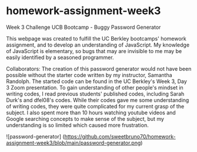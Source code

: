 # homework-assignment-week3
Week 3 Challenge UCB Bootcamp - Buggy Password Generator

This webpage was created to fulfill the UC Berkley bootcamps' homework assignment, and to develop an understanding of JavaScript. My knowledge of JavaScript is elementary,
so bugs that may are invisible to me may be easily identified by a seasoned programmer.

Collaborators: The creation of this password generator would not have been possible without the starter code written by my instructor, Samantha Randolph. The started code can be found
in the UC Berkley's Week 3, Day 3 Zoom presentation. To gain understanding of other people's mindset in writing codes, I read previous students' published codes, including Sarah Durk's and dfel08's codes. 
While their codes gave me some understanding of writing codes, they were quite complicated for my current grasp of the subject. I also spent more than 10 hours watching
youtube videos and Google searching concepts to make sense of the subject, but my understanding is so limited which caused more frustration.

![password-generator] (https://github.com/sweetbruno70/homework-assignment-week3/blob/main/password-generator.png)




